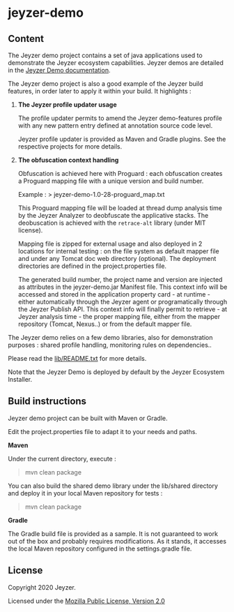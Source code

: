 # jeyzer-demo

Content
------------------
The Jeyzer demo project contains a set of java applications used to demonstrate the Jeyzer ecosystem capabilities.
Jeyzer demos are detailed in the [Jeyzer Demo documentation](src/main/doc/README.txt).

The Jeyzer demo project is also a good example of the Jeyzer build features, in order later to apply it within your build.
It highlights :

 1) **The Jeyzer profile updater usage**
 
     The profile updater permits to amend the Jeyzer demo-features profile with any new pattern entry defined at annotation source code level.
	 
	 Jeyzer profile updater is provided as Maven and Gradle plugins. See the respective projects for more details.
     
 2) **The obfuscation context handling**
 
     Obfuscation is achieved here with Proguard : each obfuscation creates a Proguard mapping file with a unique version and build number.
	 
	 Example : > jeyzer-demo-1.0-28-proguard_map.txt
	 
	 This Proguard mapping file will be loaded at thread dump analysis time by the Jeyzer Analyzer to deobfuscate the applicative stacks. The deobuscation is achieved with the `retrace-alt` library (under MIT license).
	 
	 Mapping file is zipped for external usage and also deployed in 2 locations for internal testing : on the file system as default mapper file and under any Tomcat doc web directory (optional). The deployment directories are defined in the project.properties file.
     
     The generated build number, the project name and version are injected as attributes in the jeyzer-demo.jar Manifest file. This context info will be accessed and stored in the application property card - at runtime - either automatically through the Jeyzer agent or programatically through the Jeyzer Publish API. This context info will finally permit to retrieve - at Jeyzer analysis time - the proper mapping file, either from the mapper repository (Tomcat, Nexus..) or from the default mapper file.

The Jeyzer demo relies on a few demo libraries, also for demonstration purposes : shared profile handling, monitoring rules on dependencies..

Please read the [lib/README.txt](lib/README.txt) for more details.

Note that the Jeyzer Demo is deployed by default by the Jeyzer Ecosystem Installer.


Build instructions
------------------

Jeyzer demo project can be built with Maven or Gradle.

Edit the project.properties file to adapt it to your needs and paths.

**Maven**

Under the current directory, execute :

> mvn clean package

You can also build the shared demo library under the lib/shared directory  and deploy it in your local Maven repository for tests : 

> mvn clean package


**Gradle**

The Gradle build file is provided as a sample. 
It is not guaranteed to work out of the box and probably requires modifications.
As it stands, it accesses the local Maven repository configured in the settings.gradle file.

     
License
-------

Copyright 2020 Jeyzer.

Licensed under the [Mozilla Public License, Version 2.0](https://www.mozilla.org/media/MPL/2.0/index.815ca599c9df.txt)

